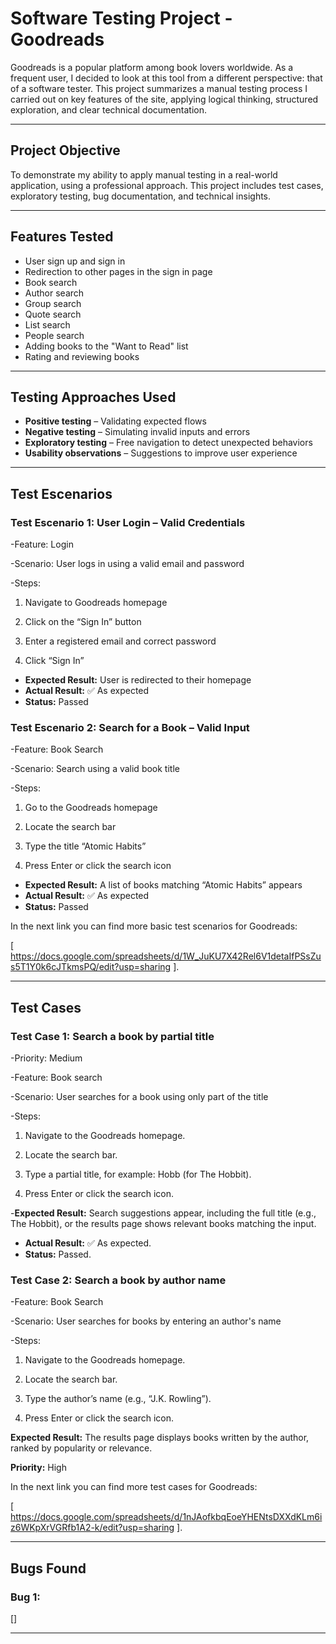 # Software Testing Project - Goodreads

Goodreads is a popular platform among book lovers worldwide. As a frequent user, I decided to look at this tool from a different perspective: that of a software tester. This project summarizes a manual testing process I carried out on key features of the site, applying logical thinking, structured exploration, and clear technical documentation.

---

## Project Objective

To demonstrate my ability to apply manual testing in a real-world application, using a professional approach. This project includes test cases, exploratory testing, bug documentation, and technical insights.

---

## Features Tested

- User sign up and sign in
- Redirection to other pages in the sign in page
- Book search
- Author search
- Group search
- Quote search
- List search
- People search
- Adding books to the "Want to Read" list  
- Rating and reviewing books

---

## Testing Approaches Used

- **Positive testing** – Validating expected flows  
- **Negative testing** – Simulating invalid inputs and errors  
- **Exploratory testing** – Free navigation to detect unexpected behaviors  
- **Usability observations** – Suggestions to improve user experience

---

## Test Escenarios

### Test Escenario 1: User Login – Valid Credentials
-Feature: Login

-Scenario: User logs in using a valid email and password

-Steps:

1. Navigate to Goodreads homepage

2. Click on the “Sign In” button

3. Enter a registered email and correct password

4. Click “Sign In”

- **Expected Result:** User is redirected to their homepage
- **Actual Result:** ✅ As expected
- **Status:** Passed


### Test Escenario 2: Search for a Book – Valid Input 
-Feature: Book Search

-Scenario: Search using a valid book title

-Steps:

1. Go to the Goodreads homepage

2. Locate the search bar

3. Type the title “Atomic Habits”

4. Press Enter or click the search icon

- **Expected Result:** A list of books matching “Atomic Habits” appears
- **Actual Result:** ✅ As expected
- **Status:** Passed


In the next link you can find more basic test scenarios for Goodreads:

[ https://docs.google.com/spreadsheets/d/1W_JuKU7X42Rel6V1detaIfPSsZus5T1Y0k6cJTkmsPQ/edit?usp=sharing ].

---

## Test Cases

### Test Case 1: Search a book by partial title
-Priority: Medium

-Feature: Book search

-Scenario: User searches for a book using only part of the title

-Steps:

1. Navigate to the Goodreads homepage.

2. Locate the search bar.

3. Type a partial title, for example: Hobb (for The Hobbit).

4. Press Enter or click the search icon.

-**Expected Result:** Search suggestions appear, including the full title (e.g., The Hobbit), or the results page shows relevant books matching the input.
- **Actual Result:** ✅ As expected.
- **Status:** Passed.


### Test Case 2: Search a book by author name
-Feature: Book Search

-Scenario: User searches for books by entering an author's name

-Steps:

1. Navigate to the Goodreads homepage.

2. Locate the search bar.

3. Type the author’s name (e.g., “J.K. Rowling”).

4. Press Enter or click the search icon.

**Expected Result:** The results page displays books written by the author, ranked by popularity or relevance.

**Priority:** High

In the next link you can find more test cases for Goodreads:

[ https://docs.google.com/spreadsheets/d/1nJAofkbqEoeYHENtsDXXdKLm6iz6WKpXrVGRfb1A2-k/edit?usp=sharing ].

---

## Bugs Found

### Bug 1: 



[]

---
